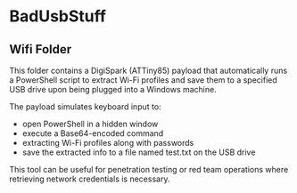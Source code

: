 # BadUsbStuff

## Wifi Folder

This folder contains a DigiSpark (ATTiny85) payload that automatically runs a PowerShell script to extract Wi-Fi profiles and save them to a specified USB drive upon being plugged into a Windows machine. 


The payload simulates keyboard input to:
- open PowerShell in a hidden window
- execute a Base64-encoded command
- extracting Wi-Fi profiles along with passwords
- save the extracted info to a file named test.txt on the USB drive 


This tool can be useful for penetration testing or red team operations where retrieving network credentials is necessary.

